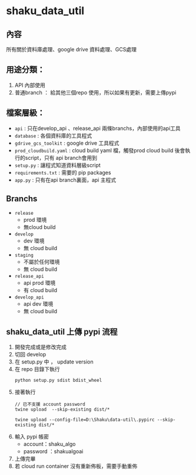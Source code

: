 # shaku_data_util

## 內容
所有關於資料庫處理、google drive 資料處理、GCS處理

## 用途分類：
1. API 內部使用
2. 普通branch ： 給其他三個repo 使用，所以如果有更新，需要上傳pypi
  
## 檔案層級：
- `api` : 只在develop_api 、release_api 兩條branchs，內部使用的api工具
- `database` : 各個資料庫的工具程式
- `gdrive_gcs_toolkit` : google drive 工具程式
- `prod_cloudbuild.yaml` : cloud build yaml 檔，觸發prod cloud build 後會執行的script，只有 api branch會用到
- `setup.py` : 讓程式知道資料層級script
- `requirements.txt` : 需要的 pip packages
- `app.py` : 只有在api branch裏面，api 主程式

## Branchs
- `release`
  - prod 環境
  - 無cloud build
- `develop`
  - dev 環境
  - 無 cloud build
- `staging`
  - 不屬於任何環境
  - 無 cloud build
- `release_api`
  - api prod 環境
  - 有 cloud build
- `develop_api`
  - api dev 環境
  - 無 cloud build

## shaku_data_util 上傳 pypi 流程

1. 開發完成或是修改完成
2. 切回 develop
3. 在 setup.py 中 ， update version
4. 在 repo 目錄下執行 
   ```
   python setup.py sdist bdist_wheel
   ```
5. 接著執行
   ```
   // 已不支援 account password
   twine upload  --skip-existing dist/*

   twine upload --config-file=D:\Shaku\data-util\.pypirc --skip-existing dist/*
   ```
7. 輸入 pypi 帳密
   - account：shaku_algo
   - password ：shakualgoai
8. 上傳完畢
9. 若 cloud run container 沒有重新佈板，需要手動重佈
